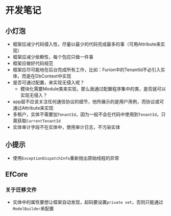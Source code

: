 # 开发笔记

## 小灯泡

- 框架应减少代码侵入性，尽量以最少的代码完成最多的事（可用Attribute来实现）
- 框架应减少依赖性，每个包应只做一件事
- 框架应做好代码规范
- 框架应尽可能地在后台完成所有工作，比如：Furion中的TenantId不必引入实体，而是在DbContext中实现
- 是否可通过配置，来实现无侵入呢？
    - 模块化需要Module类来实现，那么我通过配置程序集中的类，是否就可以实现无侵入？
- app层不应该关注任何通信协议的细节，他所展示的是用户用例，而协议或可通过Attribute来实现
- 多租户，实体不需要加`TenantId`，因为一般不会在代码中使用到`TenantId`，只需获取`CurrentTenantId`
- 实体审计字段不在实体中，使用审计日志，不污染实体

## 小提示

- 使用`ExceptionDispatchInfo`重新抛出原始线程的异常

## EfCore

### 关于迁移文件

- 实体中的属性要想让框架自动发现，起码要设置`private set`，否则只能通过`ModelBuilder`来配置
